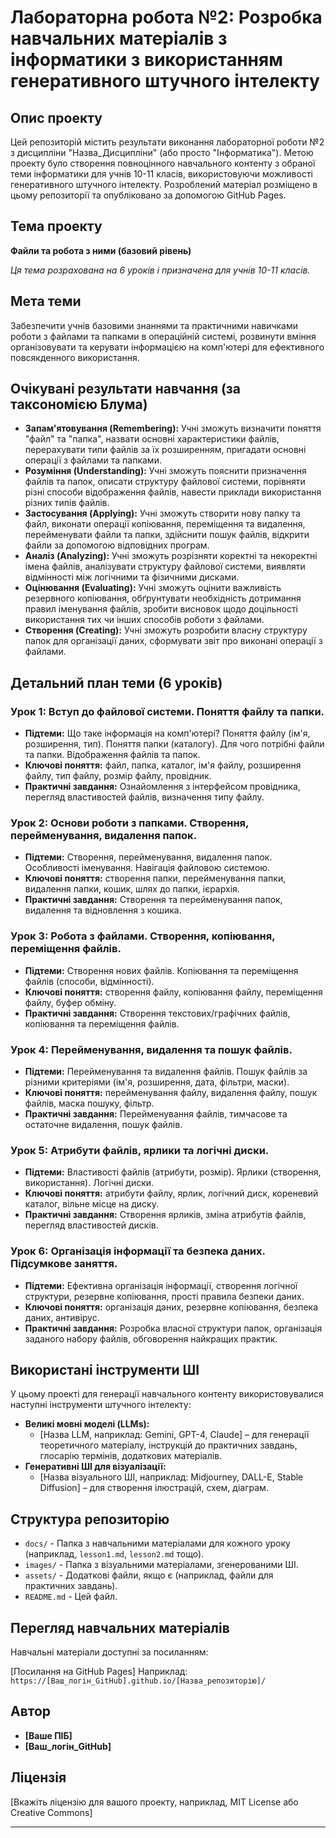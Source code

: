 # Лабораторна робота №2: Розробка навчальних матеріалів з інформатики з використанням генеративного штучного інтелекту

## Опис проекту

Цей репозиторій містить результати виконання лабораторної роботи №2 з дисципліни "Назва_Дисципліни" (або просто "Інформатика"). Метою проекту було створення повноцінного навчального контенту з обраної теми інформатики для учнів 10-11 класів, використовуючи можливості генеративного штучного інтелекту. Розроблений матеріал розміщено в цьому репозиторії та опубліковано за допомогою GitHub Pages.

## Тема проекту

**Файли та робота з ними (базовий рівень)**

*Ця тема розрахована на 6 уроків і призначена для учнів 10-11 класів.*

## Мета теми

Забезпечити учнів базовими знаннями та практичними навичками роботи з файлами та папками в операційній системі, розвинути вміння організовувати та керувати інформацією на комп'ютері для ефективного повсякденного використання.

## Очікувані результати навчання (за таксономією Блума)

* **Запам'ятовування (Remembering):** Учні зможуть визначити поняття "файл" та "папка", назвати основні характеристики файлів, перерахувати типи файлів за їх розширенням, пригадати основні операції з файлами та папками.
* **Розуміння (Understanding):** Учні зможуть пояснити призначення файлів та папок, описати структуру файлової системи, порівняти різні способи відображення файлів, навести приклади використання різних типів файлів.
* **Застосування (Applying):** Учні зможуть створити нову папку та файл, виконати операції копіювання, переміщення та видалення, перейменувати файли та папки, здійснити пошук файлів, відкрити файли за допомогою відповідних програм.
* **Аналіз (Analyzing):** Учні зможуть розрізняти коректні та некоректні імена файлів, аналізувати структуру файлової системи, виявляти відмінності між логічними та фізичними дисками.
* **Оцінювання (Evaluating):** Учні зможуть оцінити важливість резервного копіювання, обґрунтувати необхідність дотримання правил іменування файлів, зробити висновок щодо доцільності використання тих чи інших способів роботи з файлами.
* **Створення (Creating):** Учні зможуть розробити власну структуру папок для організації даних, сформувати звіт про виконані операції з файлами.

## Детальний план теми (6 уроків)

### Урок 1: Вступ до файлової системи. Поняття файлу та папки.

* **Підтеми:** Що таке інформація на комп'ютері? Поняття файлу (ім'я, розширення, тип). Поняття папки (каталогу). Для чого потрібні файли та папки. Відображення файлів та папок.
* **Ключові поняття:** файл, папка, каталог, ім'я файлу, розширення файлу, тип файлу, розмір файлу, провідник.
* **Практичні завдання:** Ознайомлення з інтерфейсом провідника, перегляд властивостей файлів, визначення типу файлу.

### Урок 2: Основи роботи з папками. Створення, перейменування, видалення папок.

* **Підтеми:** Створення, перейменування, видалення папок. Особливості іменування. Навігація файловою системою.
* **Ключові поняття:** створення папки, перейменування папки, видалення папки, кошик, шлях до папки, ієрархія.
* **Практичні завдання:** Створення та перейменування папок, видалення та відновлення з кошика.

### Урок 3: Робота з файлами. Створення, копіювання, переміщення файлів.

* **Підтеми:** Створення нових файлів. Копіювання та переміщення файлів (способи, відмінності).
* **Ключові поняття:** створення файлу, копіювання файлу, переміщення файлу, буфер обміну.
* **Практичні завдання:** Створення текстових/графічних файлів, копіювання та переміщення файлів.

### Урок 4: Перейменування, видалення та пошук файлів.

* **Підтеми:** Перейменування та видалення файлів. Пошук файлів за різними критеріями (ім'я, розширення, дата, фільтри, маски).
* **Ключові поняття:** перейменування файлу, видалення файлу, пошук файлів, маска пошуку, фільтр.
* **Практичні завдання:** Перейменування файлів, тимчасове та остаточне видалення, пошук файлів.

### Урок 5: Атрибути файлів, ярлики та логічні диски.

* **Підтеми:** Властивості файлів (атрибути, розмір). Ярлики (створення, використання). Логічні диски.
* **Ключові поняття:** атрибути файлу, ярлик, логічний диск, кореневий каталог, вільне місце на диску.
* **Практичні завдання:** Створення ярликів, зміна атрибутів файлів, перегляд властивостей дисків.

### Урок 6: Організація інформації та безпека даних. Підсумкове заняття.

* **Підтеми:** Ефективна організація інформації, створення логічної структури, резервне копіювання, прості правила безпеки даних.
* **Ключові поняття:** організація даних, резервне копіювання, безпека даних, антивірус.
* **Практичні завдання:** Розробка власної структури папок, організація заданого набору файлів, обговорення найкращих практик.

## Використані інструменти ШІ

У цьому проекті для генерації навчального контенту використовувалися наступні інструменти штучного інтелекту:

* **Великі мовні моделі (LLMs):**
    * [Назва LLM, наприклад: Gemini, GPT-4, Claude] – для генерації теоретичного матеріалу, інструкцій до практичних завдань, глосарію термінів, додаткових матеріалів.
* **Генеративні ШІ для візуалізації:**
    * [Назва візуального ШІ, наприклад: Midjourney, DALL-E, Stable Diffusion] – для створення ілюстрацій, схем, діаграм.

## Структура репозиторію

* `docs/` - Папка з навчальними матеріалами для кожного уроку (наприклад, `lesson1.md`, `lesson2.md` тощо).
* `images/` - Папка з візуальними матеріалами, згенерованими ШІ.
* `assets/` - Додаткові файли, якщо є (наприклад, файли для практичних завдань).
* `README.md` - Цей файл.

## Перегляд навчальних матеріалів

Навчальні матеріали доступні за посиланням:

[Посилання на GitHub Pages]
Наприклад: `https://[Ваш_логін_GitHub].github.io/[Назва_репозиторію]/`

## Автор

* **[Ваше ПІБ]**
* **[Ваш_логін_GitHub]**

## Ліцензія

[Вкажіть ліцензію для вашого проекту, наприклад, MIT License або Creative Commons]

---
